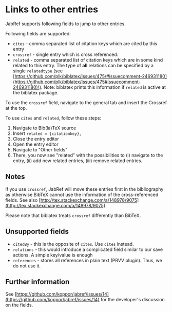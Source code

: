 # Links to other entries

JabRef supports following fields to jump to other entries.

Following fields are supported:

* `cites`  - comma separated list of citation keys which are cited by this entry
* `crossref` - single entry which is cross referenced.
* `related` - comma separated list of citation keys which are in some kind related to this entry. The type of **all** relations can be specified by a single `relatedtype` \(see [https://github.com/plk/biblatex/issues/475\#issuecomment-246931180](https://github.com/plk/biblatex/issues/475#issuecomment-246931180)\). Note: biblatex prints this information if `related` is active at the biblatex package.

To use the `crossref` field, navigate to the general tab and insert the Crossref at the top.

To use `cites` and `related`, follow these steps:

1. Navigate to Bib\(la\)TeX source
2. Insert `related = {citationkey},`
3. Close the entry editor
4. Open the entry editor
5. Navigate to "Other fields"
6. There, you now see "related" with the possibilities to \(i\) navigate to the entry, \(ii\) add new related entries, \(iii\) remove related entries.

## Notes

If you use `crossref`, JabRef will move these entries first in the bibliography as otherwise BibTeX cannot use the information of the cross-referenced fields. See also [http://tex.stackexchange.com/a/148978/9075](http://tex.stackexchange.com/a/148978/9075).

Please note that biblatex treats `crossref` differently than BibTeX.

## Unsupported fields

* `citedBy` - this is the opposite of `cites`. Use `cites` instead.
* `relations` - this would introduce a complicated field similar to our save actions. A simple key/value is enough
* `references` - stores all references in plain text \(PRVV plugin\). Thus, we do not use it.

## Further information

See [https://github.com/koppor/jabref/issues/14](https://github.com/koppor/jabref/issues/14) for the developer's discussion on the fields.

